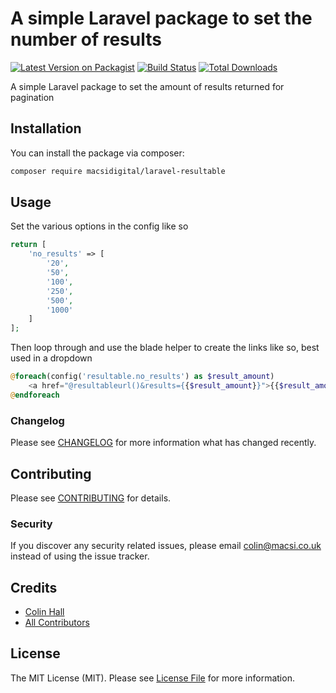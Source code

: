  # A simple Laravel package to set the number of results

[![Latest Version on Packagist](https://img.shields.io/packagist/v/macsidigital/laravel-resultable.svg?style=flat-square)](https://packagist.org/packages/macsidigital/laravel-resultable)
[![Build Status](https://img.shields.io/travis/macsidigital/laravel-resultable/master.svg?style=flat-square)](https://travis-ci.org/MacsiDigital/laravel-resultable)
[![Total Downloads](https://img.shields.io/packagist/dt/macsidigital/laravel-resultable.svg?style=flat-square)](https://packagist.org/packages/macsidigital/laravel-resultable)

A simple Laravel package to set the amount of results returned for pagination

## Installation

You can install the package via composer:

```bash
composer require macsidigital/laravel-resultable
```

## Usage

Set the various options in the config like so

``` php
return [
	'no_results' => [
		'20',
		'50',
		'100',
		'250',
		'500',
		'1000'
	]
];
```

Then loop through and use the blade helper to create the links like so, best used in a dropdown

``` php
@foreach(config('resultable.no_results') as $result_amount)
	<a href="@resultableurl()&results={{$result_amount}}">{{$result_amount}}</a>
@endforeach
```

### Changelog

Please see [CHANGELOG](CHANGELOG.md) for more information what has changed recently.

## Contributing

Please see [CONTRIBUTING](CONTRIBUTING.md) for details.

### Security

If you discover any security related issues, please email colin@macsi.co.uk instead of using the issue tracker.

## Credits

- [Colin Hall](https://github.com/macsidigital)
- [All Contributors](../../contributors)

## License

The MIT License (MIT). Please see [License File](LICENSE.md) for more information.
